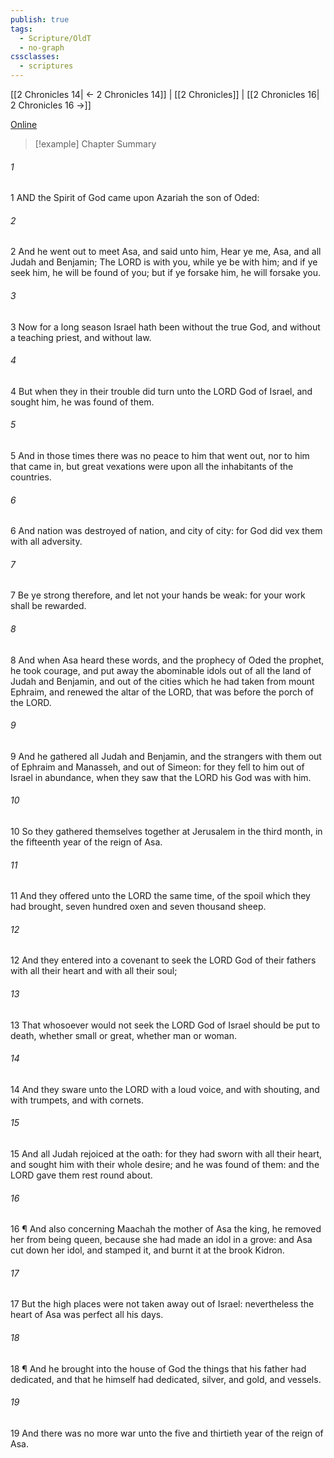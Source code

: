 ```yaml
---
publish: true
tags:
  - Scripture/OldT
  - no-graph
cssclasses:
  - scriptures
---
```

[[2 Chronicles 14| ← 2 Chronicles 14]] | [[2 Chronicles]] | [[2 Chronicles 16| 2 Chronicles 16 →]]

[Online](https://churchofjesuschrist.org/study/scriptures/ot/2-chr/15?lang=eng)

>[!example] Chapter Summary
>
###### 1
1 AND the Spirit of God came upon Azariah the son of Oded:
###### 2
2 And he went out to meet Asa, and said unto him, Hear ye me, Asa, and all Judah and Benjamin; The LORD is with you, while ye be with him; and if ye seek him, he will be found of you; but if ye forsake him, he will forsake you.
###### 3
3 Now for a long season Israel hath been without the true God, and without a teaching priest, and without law.
###### 4
4 But when they in their trouble did turn unto the LORD God of Israel, and sought him, he was found of them.
###### 5
5 And in those times there was no peace to him that went out, nor to him that came in, but great vexations were upon all the inhabitants of the countries.
###### 6
6 And nation was destroyed of nation, and city of city: for God did vex them with all adversity.
###### 7
7 Be ye strong therefore, and let not your hands be weak: for your work shall be rewarded.
###### 8
8 And when Asa heard these words, and the prophecy of Oded the prophet, he took courage, and put away the abominable idols out of all the land of Judah and Benjamin, and out of the cities which he had taken from mount Ephraim, and renewed the altar of the LORD, that was before the porch of the LORD.
###### 9
9 And he gathered all Judah and Benjamin, and the strangers with them out of Ephraim and Manasseh, and out of Simeon: for they fell to him out of Israel in abundance, when they saw that the LORD his God was with him.
###### 10
10 So they gathered themselves together at Jerusalem in the third month, in the fifteenth year of the reign of Asa.
###### 11
11 And they offered unto the LORD the same time, of the spoil which they had brought, seven hundred oxen and seven thousand sheep.
###### 12
12 And they entered into a covenant to seek the LORD God of their fathers with all their heart and with all their soul;
###### 13
13 That whosoever would not seek the LORD God of Israel should be put to death, whether small or great, whether man or woman.
###### 14
14 And they sware unto the LORD with a loud voice, and with shouting, and with trumpets, and with cornets.
###### 15
15 And all Judah rejoiced at the oath: for they had sworn with all their heart, and sought him with their whole desire; and he was found of them: and the LORD gave them rest round about.
###### 16
16 ¶ And also concerning Maachah the mother of Asa the king, he removed her from being queen, because she had made an idol in a grove: and Asa cut down her idol, and stamped it, and burnt it at the brook Kidron.
###### 17
17 But the high places were not taken away out of Israel: nevertheless the heart of Asa was perfect all his days.
###### 18
18 ¶ And he brought into the house of God the things that his father had dedicated, and that he himself had dedicated, silver, and gold, and vessels.
###### 19
19 And there was no more war unto the five and thirtieth year of the reign of Asa.



